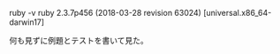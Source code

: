 ruby -v
ruby 2.3.7p456 (2018-03-28 revision 63024) [universal.x86_64-darwin17]

何も見ずに例題とテストを書いて見た。  
